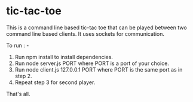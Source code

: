 # tic-tac-toe

This is a command line based tic-tac toe that can be played between two command line based clients. It uses sockets for communication.

To run : -
1. Run npm install to install dependencies.
2. Run node server.js PORT where PORT is a port of your choice.
3. Run node client.js 127.0.0.1 PORT where PORT is the same port as in step 2.
4. Repeat step 3 for second player.

That's all.

